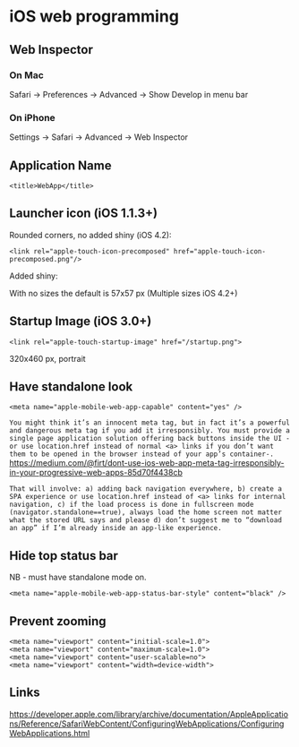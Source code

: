 # iOS web programming
Web Inspector
-------------

### On Mac
Safari -> Preferences -> Advanced -> Show Develop in menu bar

### On iPhone
Settings -> Safari -> Advanced -> Web Inspector

Application Name
----------------

	<title>WebApp</title>


Launcher icon (iOS 1.1.3+)
--------------------------

Rounded corners, no added shiny (iOS 4.2):

	<link rel="apple-touch-icon-precomposed" href="apple-touch-icon-precomposed.png"/>

Added shiny:
	<link rel="apple-touch-icon" href="touch-icon-iphone.png" />
	<link rel="apple-touch-icon" sizes="72x72" href="touch-icon-ipad.png" />
	<link rel="apple-touch-icon" sizes="114x114" href="touch-icon-iphone4.png" />

With no sizes the default is 57x57 px
(Multiple sizes iOS 4.2+)

Startup Image (iOS 3.0+)
------------------------

	<link rel="apple-touch-startup-image" href="/startup.png">

320x460 px, portrait

Have standalone look
--------------------

	<meta name="apple-mobile-web-app-capable" content="yes" />

``You might think it’s an innocent meta tag, but in fact it’s a powerful and dangerous meta tag if you add it irresponsibly. You must provide a single page application solution offering back buttons inside the UI -or use location.href instead of normal <a> links if you don’t want them to be opened in the browser instead of your app’s container-. ``<https://medium.com/@firt/dont-use-ios-web-app-meta-tag-irresponsibly-in-your-progressive-web-apps-85d70f4438cb>

``That will involve: a) adding back navigation everywhere, b) create a SPA experience or use location.href instead of <a> links for internal navigation, c) if the load process is done in fullscreen mode (navigator.standalone==true), always load the home screen not matter what the stored URL says and please d) don’t suggest me to “download an app” if I’m already inside an app-like experience.``

Hide top status bar
-------------------

NB - must have standalone mode on.

	<meta name="apple-mobile-web-app-status-bar-style" content="black" />


Prevent zooming
---------------

	<meta name="viewport" content="initial-scale=1.0">
	<meta name="viewport" content="maximum-scale=1.0">
	<meta name="viewport" content="user-scalable=no">
	<meta name="viewport" content="width=device-width">


Links
-----

<https://developer.apple.com/library/archive/documentation/AppleApplications/Reference/SafariWebContent/ConfiguringWebApplications/ConfiguringWebApplications.html>

